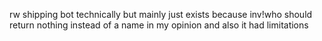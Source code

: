 rw shipping bot technically but mainly just exists because inv!who should return nothing instead of a name in my opinion and also it had limitations
